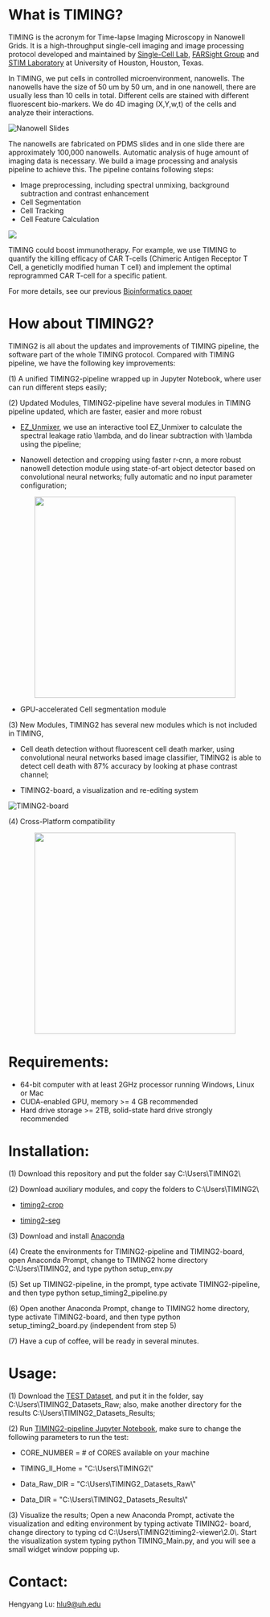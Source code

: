 
# What is TIMING?
TIMING is the acronym for Time-lapse Imaging Microscopy in Nanowell Grids. It is a high-throughput single-cell imaging and image processing protocol developed and maintained by [Single-Cell Lab](http://singlecell.chee.uh.edu/), [FARSight Group](http://www.farsight-toolkit.org/wiki/Main_Page) and [STIM Laboratory](http://stim.ee.uh.edu/) at University of Houston, Houston, Texas.

In TIMING, we put cells in controlled microenvironment, nanowells. The nanowells have the size of 50 um by 50 um, and in one nanowell, there are usually less than 10 cells in total. Different cells are stained with different fluorescent bio-markers. We do 4D imaging (X,Y,w,t) of the cells and analyze their interactions.

![Nanowell Slides](https://github.com/troylhy1991/TIMING2/blob/master/appendix/Slides.JPG)

The nanowells are fabricated on PDMS slides and in one slide there are approximately 100,000 nanowells. Automatic analysis of huge amount of imaging data is necessary. We build a image processing and analysis pipeline to achieve this. The pipeline contains following steps:
  * Image preprocessing, including spectral unmixing, background subtraction and contrast enhancement
  * Cell Segmentation
  * Cell Tracking
  * Cell Feature Calculation

![](https://github.com/troylhy1991/TIMING2/blob/master/appendix/TIMING.JPG)

TIMING could boost immunotherapy. For example, we use TIMING to quantify the killing efficacy of CAR T-cells (Chimeric Antigen Receptor T Cell, a geneticlly modified human T cell) and implement the optimal reprogrammed CAR T-cell for a specific patient.

For more details, see our previous [Bioinformatics paper](https://academic.oup.com/bioinformatics/article/31/19/3189/212047)

# How about TIMING2?
TIMING2 is all about the updates and improvements of TIMING pipeline, the software part of the whole TIMING protocol. Compared with TIMING pipeline, we have the following key improvements:

(1) A unified TIMING2-pipeline wrapped up in Jupyter Notebook, where user can run different steps easily;

(2) Updated Modules, TIMING2-pipeline have several modules in TIMING pipeline updated, which are faster, easier and more robust
    
 * [EZ_Unmixer](https://github.com/troylhy1991/EZ_Unmixer), we use an interactive tool EZ_Unmixer to calculate the spectral leakage ratio \lambda, and do linear subtraction with \lambda using the pipeline;
    
 * Nanowell detection and cropping using faster r-cnn, a more robust nanowell detection module using state-of-art object detector based on convolutional neural networks; fully automatic and no input parameter configuration;

<p align="center">
  <img src="https://github.com/troylhy1991/TIMING2/blob/master/appendix/faster-rcnn.JPG" width="400">
</p>

 * GPU-accelerated Cell segmentation module
    
(3) New Modules, TIMING2 has several new modules which is not included in TIMING,
    
 * Cell death detection without fluorescent cell death marker, using convolutional neural networks based image classifier, TIMING2 is able to detect cell death with 87% accuracy by looking at phase contrast channel;
    
 * TIMING2-board, a visualization and re-editing system
 
![TIMING2-board](https://github.com/troylhy1991/TIMING2/blob/master/appendix/TIMING2-board.JPG)    

(4) Cross-Platform compatibility

<p align="center">
  <img src="https://github.com/troylhy1991/TIMING2/blob/master/appendix/Platform.jpg" width="400">
</p>

# Requirements:

* 64-bit computer with at least 2GHz processor running Windows, Linux or Mac
* CUDA-enabled GPU, memory >= 4 GB recommended
* Hard drive storage >= 2TB, solid-state hard drive strongly recommended

# Installation:

(1) Download this repository and put the folder say C:\Users\TIMING2\

(2) Download auxiliary modules, and copy the folders to C:\Users\TIMING2\

 * [timing2-crop](https://drive.google.com/open?id=1JF5EzTBGnQCUoflwbl9hmdB-1xd-6TII)
 
 * [timing2-seg](https://drive.google.com/open?id=1wZuUeq0VIsF-GQw5F5OoMAe0iFbnwQe9)
 
(3) Download and install [Anaconda](https://www.anaconda.com/download/?lang=en-us)

(4) Create the environments for TIMING2-pipeline and TIMING2-board, open Anaconda Prompt, change to TIMING2 home directory C:\Users\TIMING2\, and type python setup_env.py

(5) Set up TIMING2-pipeline, in the prompt, type activate TIMING2-pipeline, and then type python setup_timing2_pipeline.py

(6) Open another Anaconda Prompt, change to TIMING2 home directory, type activate TIMING2-board, and then type python setup_timing2_board.py (independent from step 5)

(7) Have a cup of coffee, will be ready in several minutes.

# Usage:

(1) Download the [TEST Dataset](https://drive.google.com/open?id=1SAnS3vMh7EpoRCJpZkm2d-t1bji1uvyj), and put it in the folder, say C:\Users\TIMING2_Datasets_Raw\; also, make another directory for the results C:\Users\TIMING2_Datasets_Results\;

(2) Run [TIMING2-pipeline Jupyter Notebook](https://github.com/troylhy1991/TIMING2/blob/master/TIMING_II_PIPELINE_DEMO_Updated_1.ipynb), make sure to change the following parameters to run the test:
 
 * CORE_NUMBER = # of CORES available on your machine
 
 * TIMING_II_Home = "C:\\Users\\TIMING2\\"
 
 * Data_Raw_DIR = "C:\\Users\\TIMING2_Datasets_Raw\\"
 
 * Data_DIR = "C:\\Users\\TIMING2_Datasets_Results\\"
 
 (3) Visualize the results; Open a new Anaconda Prompt, activate the visualization and editing environment by typing activate TIMING2-
board, change directory to typing cd C:\\Users\\TIMING2\\timing2-viewer\\2.0\\. Start the visualization system typing python TIMING_Main.py, and you will see a small widget window popping up.
 
# Contact:
 Hengyang Lu: hlu9@uh.edu
